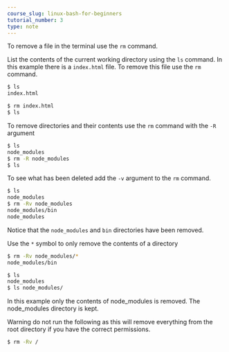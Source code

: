 ```yaml
---
course_slug: linux-bash-for-beginners
tutorial_number: 3
type: note
---
```

To remove a file in the terminal use the `rm` command.

List the contents of the current working directory using the `ls` command.
In this example there is a `index.html` file.  To remove this file use the `rm` command.
```bash
$ ls
index.html

$ rm index.html
$ ls

```

To remove directories and their contents use the `rm` command with the `-R` argument
```bash
$ ls 
node_modules
$ rm -R node_modules
$ ls

```

To see what has been deleted add the  `-v` argument to the `rm` command.
```bash
$ ls 
node_modules
$ rm -Rv node_modules
node_modules/bin
node_modules

```
Notice that the `node_modules` and `bin` directories have been removed.

Use the `*` symbol to only remove the contents of a directory

```bash
$ rm -Rv node_modules/*
node_modules/bin

$ ls 
node_modules
$ ls node_modules/

```
In this example only the contents of node_modules is removed.  The node_modules directory is kept.

Warning do not run the following as this will remove everything from the root directory if you have the correct permissions.

```bash
$ rm -Rv /
```
